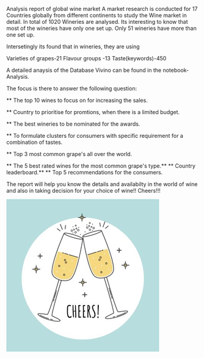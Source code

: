 Analysis report of global wine market 
A market research is conducted for 17 Countries globally from different continents to study the Wine market in detail. In total of 1020 Wineries are analysed. Its interesting to know that most of the wineries have only one set up. Only 51 wineries have more than one set up.

Intersetingly its found that in wineries, they are using

Varieties of grapes-21
Flavour groups -13
Taste(keywords)-450

A detailed anaysis of the Database Vivino can be found in the notebook- Analysis.

The focus is there to answer the following question:

** The top 10 wines to focus on for  increasing the sales.

** Country to prioritise for promtions, when there is a limited budget.

** The best wineries to be nominated for the awards.

** To formulate clusters for consumers with specific requirement for a  combination of tastes. 

** Top 3 most common grape's all over the world.

** The 5 best rated wines for the most common grape's type.**
** Country leaderboard.**
** Top 5 recommendations for the consumers.

The report will help you know the details and availabilty in the world of wine and also in taking decision for your choice of wine!!
Cheers!!!

![Celebrate with friends & family](/assets/Cheers.jpg)
